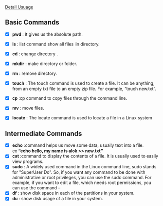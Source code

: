 [Detail Usuage](https://maker.pro/linux/tutorial/basic-linux-commands-for-beginners)

##  Basic Commands

- [x] **pwd** : It gives us the absolute path.
- [x] **ls**  : list command show all files iin directory.
- [x] **cd**  : change directory .
- [x] **mkdir** : make directory or folder.
- [x] **rm**   : remove directory.
- [x] **touch** : The touch command is used to create a file. It can be anything, from an empty txt file to an empty zip file. For example, “touch new.txt”.
- [x] **cp** :cp command to copy files through the command line.
- [x] **mv** : move files.
- [x] **locate** : The locate command is used to locate a file in a Linux system


## Intermediate Commands
 
- [x] **echo** :command helps us move some data, usually text into a file.  
 ex __“echo hello, my name is alok >> new.txt”__
- [x] **cat** :command to display the contents of a file. It is usually used to easily view programs.
- [x] **sudo** : A widely used command in the Linux command line, sudo stands for "SuperUser Do". So, if you want any command to be done with administrative or root privileges, you can use the sudo command. For example, if you want to edit a file, which needs root permissions, you can use the command –
- [x] **df** : show  disk space in each of the partitions in your system.
- [x] **du** : show disk usage of a file in your system.
